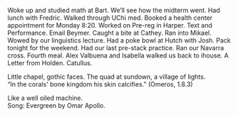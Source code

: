 Woke up and studied math at Bart. We’ll see how the midterm went. Had lunch with Fredric. Walked through UChi med. Booked a health center appointment for Monday 8:20. Worked on Pre-reg in Harper. Text and Performance. Email Beymer. Caught a bite at Cathey. Ran into Mikael. Wowed by our linguistics lecture. Had a poke bowl at Hutch with Josh. Pack tonight for the weekend. Had our last pre-stack practice. Ran our Navarra cross. Fourth meal. Alex Valbuena and Isabella walked us back to ihouse. A Letter from Holden. Catullus. 

Little chapel, gothic faces. The quad at sundown, a village of lights.   
“In the corals' bone kingdom his skin calcifies.” (Omeros, 1.8.3)

Like a well oiled machine.  
Song: Evergreen by Omar Apollo.
